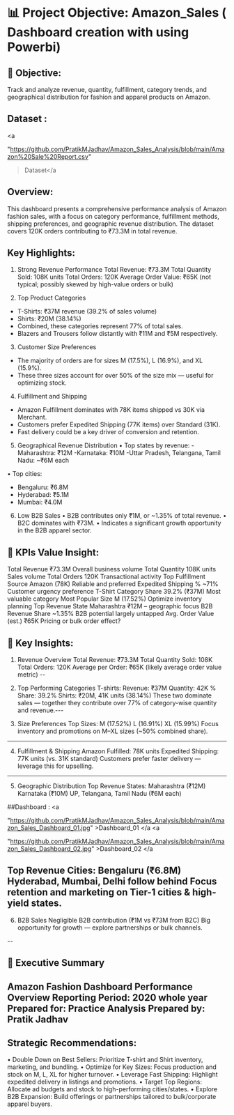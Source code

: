 
# 📊 Project Objective: Amazon_Sales ( Dashboard creation with using Powerbi)


## 🎯 Objective:
Track and analyze revenue, quantity, fulfillment, category trends, and geographical distribution for fashion and apparel products on Amazon.

## Dataset :
<a

"https://github.com/PratikMJadhav/Amazon_Sales_Analysis/blob/main/Amazon%20Sale%20Report.csv"
>Dataset</a


## Overview:
This dashboard presents a comprehensive performance analysis of Amazon fashion sales, with a focus on category performance, fulfillment methods, shipping preferences, and geographic revenue distribution. The dataset covers 120K orders contributing to ₹73.3M in total revenue.

## Key Highlights:
1. Strong Revenue Performance
Total Revenue: ₹73.3M
Total Quantity Sold: 108K units
Total Orders: 120K
Average Order Value: ₹65K (not typical; possibly skewed by high-value orders or bulk)

2. Top Product Categories
- T-Shirts: ₹37M revenue (39.2% of sales volume)
- Shirts: ₹20M (38.14%)
- Combined, these categories represent 77% of total sales.
- Blazers and Trousers follow distantly with ₹11M and ₹5M respectively.

3. Customer Size Preferences
- The majority of orders are for sizes M (17.5%), L (16.9%), and XL (15.9%).
- These three sizes account for over 50% of the size mix — useful for optimizing stock.

4. Fulfillment and Shipping
- Amazon Fulfillment dominates with 78K items shipped vs 30K via Merchant.
- Customers prefer Expedited Shipping (77K items) over Standard (31K).
- Fast delivery could be a key driver of conversion and retention.

5. Geographical Revenue Distribution
• Top states by revenue:
 -Maharashtra: ₹12M
 -Karnataka: ₹10M
 -Uttar Pradesh, Telangana, Tamil Nadu: ~₹6M each

• Top cities:
 - Bengaluru: ₹6.8M
 - Hyderabad: ₹5.1M
 - Mumbai: ₹4.0M

6. Low B2B Sales
• B2B contributes only ₹1M, or ~1.35% of total revenue.
• B2C dominates with ₹73M.
• Indicates a significant growth opportunity in the B2B apparel sector.

## 📌  KPIs Value	Insight:
Total Revenue	₹73.3M	Overall business volume
Total Quantity	108K units	Sales volume
Total Orders	120K	Transactional activity
Top Fulfillment Source	Amazon (78K)	Reliable and preferred
Expedited Shipping %	~71%	Customer urgency preference
T-Shirt Category Share	39.2% (₹37M)	Most valuable category
Most Popular Size	M (17.52%)	Optimize inventory planning
Top Revenue State	Maharashtra	₹12M – geographic focus
B2B Revenue Share	~1.35%	B2B potential largely untapped
Avg. Order Value (est.)	₹65K	Pricing or bulk order effect?

## 🧩 Key Insights:
1. Revenue Overview
Total Revenue: ₹73.3M
Total Quantity Sold: 108K
Total Orders: 120K
Average per Order: ₹65K (likely average order value metric)
--
2. Top Performing Categories
T-shirts:
Revenue: ₹37M
Quantity: 42K
% Share: 39.2%
Shirts: ₹20M, 41K units (38.14%)
These two dominate sales — together they contribute over 77% of category-wise quantity and revenue.---

3. Size Preferences
Top Sizes:
M (17.52%)
L (16.91%)
XL (15.99%)
Focus inventory and promotions on M–XL sizes (~50% combined share).
---

4. Fulfillment & Shipping
Amazon Fulfilled: 78K units
Expedited Shipping: 77K units (vs. 31K standard)
Customers prefer faster delivery — leverage this for upselling.
---

5. Geographic Distribution
Top Revenue States:
Maharashtra (₹12M)
Karnataka (₹10M)
UP, Telangana, Tamil Nadu (₹6M each)

##Dashboard :
<a

"https://github.com/PratikMJadhav/Amazon_Sales_Analysis/blob/main/Amazon_Sales_Dashboard_01.jpg" >Dashboard_01
</a
<a

"https://github.com/PratikMJadhav/Amazon_Sales_Analysis/blob/main/Amazon_Sales_Dashboard_02.jpg" >Dashboard_02
</a


Top Revenue Cities:
Bengaluru (₹6.8M)
Hyderabad, Mumbai, Delhi follow behind
Focus retention and marketing on Tier-1 cities & high-yield states.
---
6. B2B Sales
Negligible B2B contribution (₹1M vs ₹73M from B2C)
Big opportunity for growth — explore partnerships or bulk channels.

--
## 📄 Executive Summary
Amazon Fashion Dashboard Performance Overview
Reporting Period: 2020 whole year
Prepared for: Practice Analysis 
Prepared by: Pratik Jadhav
--
## Strategic Recommendations:
• Double Down on Best Sellers: Prioritize T-shirt and Shirt inventory, marketing, and bundling.
• Optimize for Key Sizes: Focus production and stock on M, L, XL for higher turnover.
• Leverage Fast Shipping: Highlight expedited delivery in listings and promotions.
• Target Top Regions: Allocate ad budgets and stock to high-performing cities/states.
• Explore B2B Expansion: Build offerings or partnerships tailored to bulk/corporate apparel buyers.


